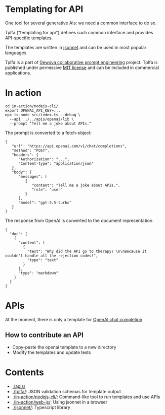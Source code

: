 # Templating for API

One tool for several generative AIs: we need a common interface to do so.

Tplfa ("templating for api") defines such common interface and provides API-specific templates.

The templates are written in [jsonnet](https://jsonnet.org/) and can be used in most popular languages.

Tplfa is a part of [Gewova collaborative prompt engineering](https://gewova.com/) project. Tplfa is published under permissive [MIT license](./LICENSE.txt) and can be included in commercial applications.

# In action

```
cd in-action/nodejs-cli/
export OPENAI_API_KEY=...
npx ts-node src/index.ts --debug \
  --api ../../apis/openai/lib \
  --prompt "Tell me a joke about APIs."
```

The prompt is converted to a fetch-object:

```
{
   "url": "https://api.openai.com/v1/chat/completions",
   "method": "POST",
   "headers": {
      "Authorization": "...",
      "Content-type": "application/json"
   },
   "body": {
      "messages": [
         {
            "content": "Tell me a joke about APIs.",
            "role": "user"
         }
      ],
      "model": "gpt-3.5-turbo"
   }
}
```

The response from OpenAI is converted to the document representation:

```
{
  "doc": [
    {
      "content": [
        {
          "text": "Why did the API go to therapy? \n\nBecause it couldn't handle all the rejection codes!",
          "type": "text"
        }
      ],
      "type": "markdown"
    }
  ]
}
```

# APIs

At the moment, there is only a template for [OpenAI chat completion](https://platform.openai.com/docs/api-reference/chat).

## How to contribute an API

- Copy-paste the openai template to a new directory
- Modify the templates and update tests

# Contents

- [./apis/](./apis/)
- [./tplfa/](./tplfa/): JSON validation schemas for template output
- [./in-action/nodejs-cli/](./in-action/nodejs-cli/): Command-like tool to run templates and use APIs
- [./in-action/web-js/](./in-action/web-js/): Using jsonnet in a browser
- [./jsonnet/](./jsonnet/): Typescript library
